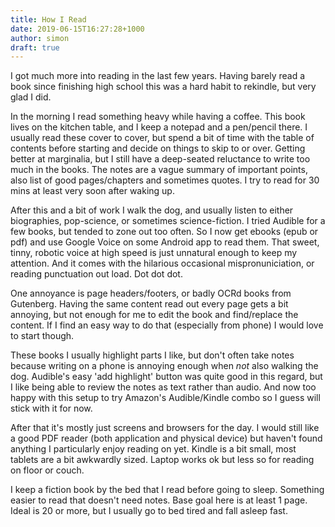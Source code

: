 ```yaml
---
title: How I Read
date: 2019-06-15T16:27:28+1000
author: simon
draft: true
---
```


I got much more into reading in the last few years. Having barely read a book since finishing high school this was a hard habit to rekindle, but very glad I did.

In the morning I read something heavy while having a coffee. This book lives on the kitchen table, and I keep a notepad and a pen/pencil there. I usually read these cover to cover, but spend a bit of time with the table of contents before starting and decide on things to skip to or over. Getting better at marginalia, but I still have a deep-seated reluctance to write too much in the books. The notes are a vague summary of important points, also list of good pages/chapters and sometimes quotes. I try to read for 30 mins at least very soon after waking up.

After this and a bit of work I walk the dog, and usually listen to either biographies, pop-science, or sometimes science-fiction. I tried Audible for a few books, but tended to zone out too often. So I now get ebooks (epub or pdf) and use Google Voice on some Android app to read them. That sweet, tinny, robotic voice at high speed is just unnatural enough to keep my attention. And it comes with the hilarious occasional mispronuniciation, or reading punctuation out load. Dot dot dot.

One annoyance is page headers/footers, or badly OCRd books from Gutenberg. Having the same content read out every page gets a bit annoying, but not enough for me to edit the book and find/replace the content. If I find an easy way to do that (especially from phone) I would love to start though.

These books I usually highlight parts I like, but don't often take notes because writing on a phone is annoying enough when _not_ also walking the dog. Audible's easy 'add highlight' button was quite good in this regard, but I like being able to review the notes as text rather than audio. And now too happy with this setup to try Amazon's Audible/Kindle combo so I guess will stick with it for now.

After that it's mostly just screens and browsers for the day. I would still like a good PDF reader (both application and physical device) but haven't found anything I particularly enjoy reading on yet. Kindle is a bit small, most tablets are a bit awkwardly sized. Laptop works ok but less so for reading on floor or couch.

I keep a fiction book by the bed that I read before going to sleep. Something easier to read that doesn't need notes. Base goal here is at least 1 page. Ideal is 20 or more, but  I usually go to bed tired and fall asleep fast.
